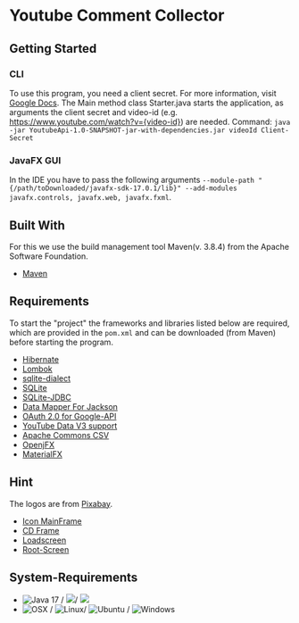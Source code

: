 # Youtube Comment Collector

## Getting Started
### CLI
To use this program, you need a client secret. For more information, visit [Google Docs](https://developers.google.com/adwords/api/docs/guides/authentication).
The Main method class Starter.java starts the application, as arguments the client secret and video-id (e.g. https://www.youtube.com/watch?v={video-id}) are needed.
Command: `java -jar YoutubeApi-1.0-SNAPSHOT-jar-with-dependencies.jar videoId Client-Secret`

### JavaFX GUI
In the IDE you have to pass the following arguments `--module-path "{/path/toDownloaded/javafx-sdk-17.0.1/lib}" --add-modules javafx.controls, javafx.web, javafx.fxml`.

## Built With
For this we use the build management tool Maven(v. 3.8.4) from the Apache Software Foundation.
* [Maven](https://maven.apache.org/)

## Requirements
To start the "project" the frameworks and libraries listed below are required, which are provided in the `pom.xml` and
can be downloaded (from Maven) before starting the program. 
* [Hibernate](https://hibernate.org/)
* [Lombok](https://projectlombok.org/)
* [sqlite-dialect](https://github.com/gwenn/sqlite-dialect)
* [SQLite](https://www.sqlite.org/)
* [SQLite-JDBC](https://github.com/xerial/sqlite-jdbc)
* [Data Mapper For Jackson](https://mvnrepository.com/artifact/org.codehaus.jackson/jackson-mapper-asl)
* [OAuth 2.0 for Google-API](https://developers.google.com/identity/protocols/oauth2)
* [YouTube Data V3 support](https://developers.google.com/resources/api-libraries/documentation/youtube/v3/java/latest/com/google/api/services/youtube/YouTube.html)
* [Apache Commons CSV](https://commons.apache.org/proper/commons-csv/)
* [OpenjFX](https://openjfx.io/)
* [MaterialFX](https://github.com/palexdev/MaterialFX/)

## Hint
The logos are from [Pixabay](https://pixabay.com/).
* [Icon MainFrame](https://pixabay.com/de/vectors/youtube-logo-grafik-rot-1837872/)
* [CD Frame](https://pixabay.com/de/vectors/cd-computer-scheibe-gerettet-1169624/)
* [Loadscreen](https://pixabay.com/de/photos/cms-wordpress-265128/)
* [Root-Screen](https://pixabay.com/de/vectors/film-kino-video-motion-picture-158157/)

## System-Requirements
* ![Java 17](https://img.shields.io/badge/Java-17-green.svg) / ![](https://img.shields.io/badge/Java%20JDK-1.8-green)/ ![](https://img.shields.io/badge/Maven-3.8.4-green.svg)
* ![OSX](https://img.shields.io/badge/OS-OSX-green.svg) / ![Linux](https://img.shields.io/badge/OS-Linux-green.svg)/ ![Ubuntu](https://img.shields.io/badge/OS-Ubuntu-green.svg) /
  ![Windows](https://img.shields.io/badge/OS-Windows-green.svg)
